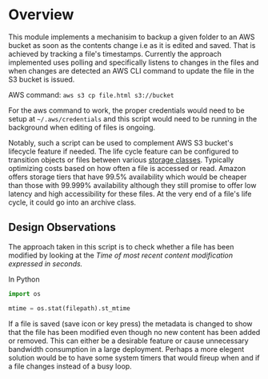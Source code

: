 # Overview

This module implements a mechanisim to backup a given folder to an AWS
bucket as soon as the contents change i.e as it is edited and
saved. That is achieved by tracking a file's timestamps. Currently the
approach implemented uses polling and specifically listens to changes
in the files and when changes are detected an AWS CLI command to
update the file in the S3 bucket is issued. 

AWS command: `aws s3 cp file.html s3://bucket`

For the aws command to work, the proper credentials would need to be
setup at `~/.aws/credentials` and this script would need to be running
in the background when editing of files is ongoing.

Notably, such a script can be used to complement AWS S3 bucket's
lifecycle feature if needed. The life cycle feature can be configured
to transition objects or files between various [storage
classes](https://aws.amazon.com/s3/storage-classes/). Typically
optimizing costs based on how often a file is accessed or read. Amazon
offers storage tiers that have 99.5% availability which would be
cheaper than those with 99.999% availability although they still
promise to offer low latency and high accessibility for these
files. At the very end of a file's life cycle, it could go into an
archive class.

## Design Observations

The approach taken in this script is to check whether a file has been
modified by looking at the *Time of most recent content modification
expressed in seconds.*

In Python

```python
import os

mtime = os.stat(filepath).st_mtime
```

If a file is saved (save icon or key press) the metadata is changed to
show that the file has been modified even though no new content has
been added or removed. This can either be a desirable feature or cause
unnecessary bandwidth consumption in a large deployment. Perhaps a
more elegent solution would be to have some system timers that would
fireup when and if a file changes instead of a busy loop.